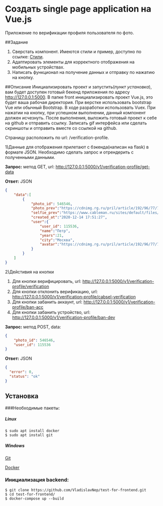 # Создать single page application на Vue.js
Приложение по верификации профиля пользователя по фото.

##Задание
1) Сверстать компонент. Имеются стили и пример, доступно по ссылке: [Стили](docs/styles.md).
2) Адаптировать элементы для корректного отображения на мобильных устройствах.
3) Написать функционал на получение данных и отправку по нажатию на кнопку. 

##Описание
Инициализировать проект и запустить(*пункт установка*), вам будет доступен готовый бекенд приложения по адресу http://127.0.0.1:5000. 
В папке front инициализировать проект Vue.js, это будет ваша рабочая директория. При верстке использовать bootstrap Vue или обычный Bootstrap. 
В ходе разработки использовать Vuex. При нажатии на кнопку, при успешном выполнении, данный компонент должен исчезнуть.
После выполнения, выложить готовый проект к себе на github и отправить ссылку. 
Записать gif интерфейса или сделать скриншоты и отправить вместе со ссылкой на github.

Страницу расположить по url: /verification-profile.

1)Данные для отображения прилетают с бэкенда(написан на flask) в формате JSON. 
   Необходимо сделать запрос и отрендерить с полученными данными.

**Запрос:** метод GET, url: http://127.0.0.1:5000/v1/verification-profile/get-data
  
**Ответ:** JSON

```json
{
    "data":[
        {
            "photo_id": 546546,
            "photo_prev":"https://cdnimg.rg.ru/pril/article/192/96/77/7_SELFI_uralskij_mars.JPG",
            "selfie_prev":"https://www.cableman.ru/sites/default/files/nikolay_krasovskiy.jpg",
            "created_at":"2020-12-14 17:51:27",
            "user":{
                "user_id": 115536,
                "name":"Петр",
                "years":21,
                "city":"Москва",
                "avatar":"https://cdnimg.rg.ru/pril/article/192/96/77/7_SELFI_uralskij_mars.JPG"
            }
        }
    ]
}
```


2)Дейстивия на кнопки
1) Для кнопки верифицировать, url: http://127.0.0.1:5000/v1/verification-profile/verification
2) Для кнопки отклонить верификацию, url: http://127.0.0.1:5000/v1/verification-profile/cabsel-verification
3) Для кнопки забанить аккаунт, url: http://127.0.0.1:5000/v1/verification-profile/ban-acc
4) Для кнопки забанить устройство, url: http://127.0.0.1:5000/v1/verification-profile/ban-dev
   
**Запрос:** метод POST, data:

```json
{
    "photo_id": 546546,
    "user_id": 115536
}
```
  

**Ответ:** JSON

```json
{
  "error": 0,
  "status": "ok"
}
```


## Установка
###Необходимые пакеты:
##### Linux
    $ sudo apt install docker
    $ sudo apt install git

##### Windows
[Git](https://git-scm.com/downloads)

[Docker](https://docs.docker.com/docker-for-windows/install/)

### Инициализация backend:

    $ git clone https://github.com/VladislavNep/test-for-frontend.git
    $ cd test-for-frontend/
    $ docker-compose up --build
